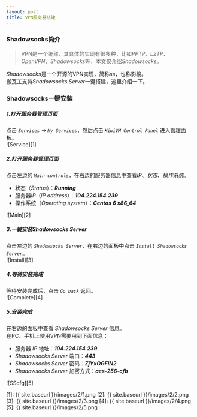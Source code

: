 ```yaml
---
layout: post
title: VPN服务器搭建
---
```


### Shadowsocks简介
> VPN是一个统称，其具体的实现有很多种，比如*PPTP*、*L2TP*、*OpenVPN*、*Shadowsocks*等，本文仅介绍*Shadowsocks*。

*Shadowsocks*是一个开源的VPN实现，简称*ss*，也称影梭。  
搬瓦工支持*Shadowsocks Server*一键搭建，这里介绍一下。


### Shadowsocks一键安装

##### 1.打开服务器管理页面
点击 *`Services`* -> *`My Services`*，然后点击 *`KiwiVM Control Panel`* 进入管理面板。  
![Service][1]

##### 2.打开服务器管理页面
点击左边的 *`Main controls`*，在右边的服务器信息中查看*IP*、*状态*、*操作系统*。
  
- 状态（*Status*）：***Running***
- 服务器*IP*（*IP address*）：***104.224.154.239***
- 操作系统（*Operating system*）：***Centos 6 x86_64***

![Main][2]

##### 3.一键安装*Shadowsocks Server*
点击左边的 *`Shadowsocks Server`*，在右边的面板中点击 *`Install Shadowsocks Server`*。  
![Install][3]

##### 4.等待安装完成
等待安装完成后，点击 *`Go back`* 返回。  
![Complete][4]

##### 5.安装完成
在右边的面板中查看 *Shadowsocks Server* 信息。  
在PC、手机上使用VPN需要用到下面信息：

- 服务器 *IP* 地址：***104.224.154.239***
- *Shadowsocks Server* 端口：***443***
- *Shadowsocks Server* 密码：***ZjYxOGFlN2***
- *Shadowsocks Server* 加密方式：***aes-256-cfb***

![SScfg][5]

[1]: {{ site.baseurl }}/images/2/1.png
[2]: {{ site.baseurl }}/images/2/2.png
[3]: {{ site.baseurl }}/images/2/3.png
[4]: {{ site.baseurl }}/images/2/4.png
[5]: {{ site.baseurl }}/images/2/5.png
